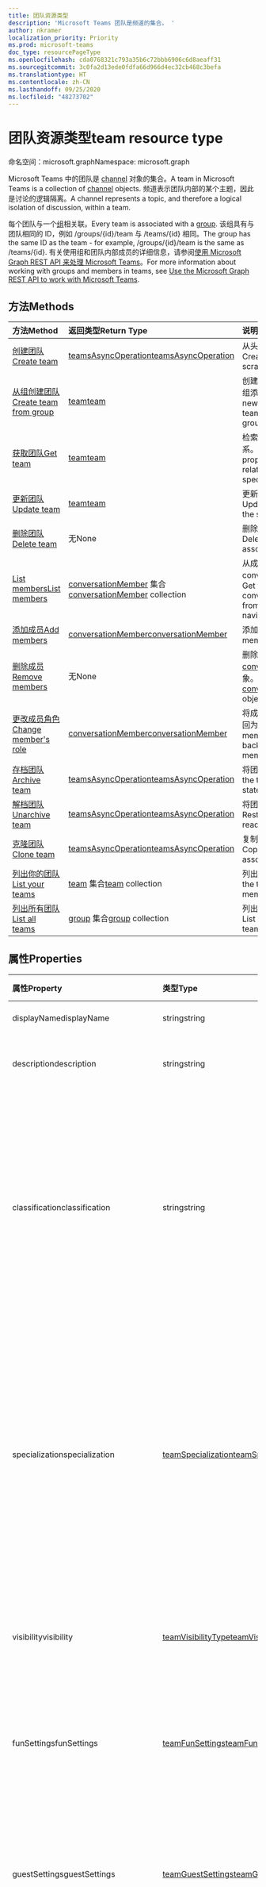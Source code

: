```yaml
---
title: 团队资源类型
description: 'Microsoft Teams 团队是频道的集合。 '
author: nkramer
localization_priority: Priority
ms.prod: microsoft-teams
doc_type: resourcePageType
ms.openlocfilehash: cda0768321c793a35b6c72bbb6906c6d8aeaff31
ms.sourcegitcommit: 3c0fa2d13ede0fdfa66d966d4ec32cb468c3befa
ms.translationtype: HT
ms.contentlocale: zh-CN
ms.lasthandoff: 09/25/2020
ms.locfileid: "48273702"
---
```

# <a name="team-resource-type"></a><span data-ttu-id="6fac8-103">团队资源类型</span><span class="sxs-lookup"><span data-stu-id="6fac8-103">team resource type</span></span>

<span data-ttu-id="6fac8-104">命名空间：microsoft.graph</span><span class="sxs-lookup"><span data-stu-id="6fac8-104">Namespace: microsoft.graph</span></span>



<span data-ttu-id="6fac8-105">Microsoft Teams 中的团队是 [channel](channel.md) 对象的集合。</span><span class="sxs-lookup"><span data-stu-id="6fac8-105">A team in Microsoft Teams is a collection of [channel](channel.md) objects.</span></span>
<span data-ttu-id="6fac8-106">频道表示团队内部的某个主题，因此是讨论的逻辑隔离。</span><span class="sxs-lookup"><span data-stu-id="6fac8-106">A channel represents a topic, and therefore a logical isolation of discussion, within a team.</span></span>

<span data-ttu-id="6fac8-107">每个团队与一个[组](../resources/group.md)相关联。</span><span class="sxs-lookup"><span data-stu-id="6fac8-107">Every team is associated with a [group](../resources/group.md).</span></span>
<span data-ttu-id="6fac8-108">该组具有与团队相同的 ID，例如 /groups/{id}/team 与 /teams/{id} 相同。</span><span class="sxs-lookup"><span data-stu-id="6fac8-108">The group has the same ID as the team - for example, /groups/{id}/team is the same as /teams/{id}.</span></span>
<span data-ttu-id="6fac8-109">有关使用组和团队内部成员的详细信息，请参阅[使用 Microsoft Graph REST API 来处理 Microsoft Teams](teams-api-overview.md)。</span><span class="sxs-lookup"><span data-stu-id="6fac8-109">For more information about working with groups and members in teams, see [Use the Microsoft Graph REST API to work with Microsoft Teams](teams-api-overview.md).</span></span>

## <a name="methods"></a><span data-ttu-id="6fac8-110">方法</span><span class="sxs-lookup"><span data-stu-id="6fac8-110">Methods</span></span>

| <span data-ttu-id="6fac8-111">方法</span><span class="sxs-lookup"><span data-stu-id="6fac8-111">Method</span></span>       | <span data-ttu-id="6fac8-112">返回类型</span><span class="sxs-lookup"><span data-stu-id="6fac8-112">Return Type</span></span>  |<span data-ttu-id="6fac8-113">说明</span><span class="sxs-lookup"><span data-stu-id="6fac8-113">Description</span></span>|
|:---------------|:--------|:----------|
|[<span data-ttu-id="6fac8-114">创建团队</span><span class="sxs-lookup"><span data-stu-id="6fac8-114">Create team</span></span>](../api/team-post.md) | [<span data-ttu-id="6fac8-115">teamsAsyncOperation</span><span class="sxs-lookup"><span data-stu-id="6fac8-115">teamsAsyncOperation</span></span>](teamsasyncoperation.md) | <span data-ttu-id="6fac8-116">从头开始创建团队。</span><span class="sxs-lookup"><span data-stu-id="6fac8-116">Create a team from scratch.</span></span> |
|[<span data-ttu-id="6fac8-117">从组创建团队</span><span class="sxs-lookup"><span data-stu-id="6fac8-117">Create team from group</span></span>](../api/team-put-teams.md) | [<span data-ttu-id="6fac8-118">team</span><span class="sxs-lookup"><span data-stu-id="6fac8-118">team</span></span>](team.md) | <span data-ttu-id="6fac8-119">创建新的团队，或向现有组添加团队。</span><span class="sxs-lookup"><span data-stu-id="6fac8-119">Create a new team, or add a team to an existing group.</span></span>|
|[<span data-ttu-id="6fac8-120">获取团队</span><span class="sxs-lookup"><span data-stu-id="6fac8-120">Get team</span></span>](../api/team-get.md) | [<span data-ttu-id="6fac8-121">team</span><span class="sxs-lookup"><span data-stu-id="6fac8-121">team</span></span>](team.md) | <span data-ttu-id="6fac8-122">检索指定团队的属性和关系。</span><span class="sxs-lookup"><span data-stu-id="6fac8-122">Retrieve the properties and relationships of the specified team.</span></span>|
|[<span data-ttu-id="6fac8-123">更新团队</span><span class="sxs-lookup"><span data-stu-id="6fac8-123">Update team</span></span>](../api/team-update.md) | [<span data-ttu-id="6fac8-124">team</span><span class="sxs-lookup"><span data-stu-id="6fac8-124">team</span></span>](team.md) |<span data-ttu-id="6fac8-125">更新指定团队的属性。</span><span class="sxs-lookup"><span data-stu-id="6fac8-125">Update the properties of the specified team.</span></span> |
|[<span data-ttu-id="6fac8-126">删除团队</span><span class="sxs-lookup"><span data-stu-id="6fac8-126">Delete team</span></span>](/graph/api/group-delete?view=graph-rest-1.0) | <span data-ttu-id="6fac8-127">无</span><span class="sxs-lookup"><span data-stu-id="6fac8-127">None</span></span> |<span data-ttu-id="6fac8-128">删除团队及其关联的组。</span><span class="sxs-lookup"><span data-stu-id="6fac8-128">Delete the team and its associated group.</span></span> |
|[<span data-ttu-id="6fac8-129">List members</span><span class="sxs-lookup"><span data-stu-id="6fac8-129">List members</span></span>](../api/team-list-members.md)|<span data-ttu-id="6fac8-130">[conversationMember](../resources/conversationmember.md) 集合</span><span class="sxs-lookup"><span data-stu-id="6fac8-130">[conversationMember](../resources/conversationmember.md) collection</span></span>|<span data-ttu-id="6fac8-131">从成员导航属性中获取 conversationMembers。</span><span class="sxs-lookup"><span data-stu-id="6fac8-131">Get the conversationMembers from the members navigation property.</span></span>|
|[<span data-ttu-id="6fac8-132">添加成员</span><span class="sxs-lookup"><span data-stu-id="6fac8-132">Add members</span></span>](../api/team-post-members.md)|[<span data-ttu-id="6fac8-133">conversationMember</span><span class="sxs-lookup"><span data-stu-id="6fac8-133">conversationMember</span></span>](../resources/conversationmember.md)|<span data-ttu-id="6fac8-134">添加新成员。</span><span class="sxs-lookup"><span data-stu-id="6fac8-134">Add a new member.</span></span>|
|[<span data-ttu-id="6fac8-135">删除成员</span><span class="sxs-lookup"><span data-stu-id="6fac8-135">Remove members</span></span>](../api/team-delete-members.md)|<span data-ttu-id="6fac8-136">无</span><span class="sxs-lookup"><span data-stu-id="6fac8-136">None</span></span>|<span data-ttu-id="6fac8-137">删除 [conversationMember](../resources/conversationmember.md) 对象。</span><span class="sxs-lookup"><span data-stu-id="6fac8-137">Delete a [conversationMember](../resources/conversationmember.md) object.</span></span>|
|[<span data-ttu-id="6fac8-138">更改成员角色</span><span class="sxs-lookup"><span data-stu-id="6fac8-138">Change member's role</span></span>](/graph/api/conversationmember-update?view=graph-rest-beta&tabs=http)|[<span data-ttu-id="6fac8-139">conversationMember</span><span class="sxs-lookup"><span data-stu-id="6fac8-139">conversationMember</span></span>](../resources/conversationmember.md)|<span data-ttu-id="6fac8-140">将成员更改为所有者或返回为常规成员。</span><span class="sxs-lookup"><span data-stu-id="6fac8-140">Change a member to an owner or back to a regular member.</span></span>|
|[<span data-ttu-id="6fac8-141">存档团队</span><span class="sxs-lookup"><span data-stu-id="6fac8-141">Archive team</span></span>](../api/team-archive.md) | [<span data-ttu-id="6fac8-142">teamsAsyncOperation</span><span class="sxs-lookup"><span data-stu-id="6fac8-142">teamsAsyncOperation</span></span>](../resources/teamsasyncoperation.md) |<span data-ttu-id="6fac8-143">将团队置于只读状态。</span><span class="sxs-lookup"><span data-stu-id="6fac8-143">Put the team in a read-only state.</span></span> |
|[<span data-ttu-id="6fac8-144">解档团队</span><span class="sxs-lookup"><span data-stu-id="6fac8-144">Unarchive team</span></span>](../api/team-unarchive.md) | [<span data-ttu-id="6fac8-145">teamsAsyncOperation</span><span class="sxs-lookup"><span data-stu-id="6fac8-145">teamsAsyncOperation</span></span>](../resources/teamsasyncoperation.md) |<span data-ttu-id="6fac8-146">将团队还原到读写状态。</span><span class="sxs-lookup"><span data-stu-id="6fac8-146">Restore the team to a read-write state.</span></span> |
|[<span data-ttu-id="6fac8-147">克隆团队</span><span class="sxs-lookup"><span data-stu-id="6fac8-147">Clone team</span></span>](../api/team-clone.md) | [<span data-ttu-id="6fac8-148">teamsAsyncOperation</span><span class="sxs-lookup"><span data-stu-id="6fac8-148">teamsAsyncOperation</span></span>](../resources/teamsasyncoperation.md) |<span data-ttu-id="6fac8-149">复制团队及其关联的组。</span><span class="sxs-lookup"><span data-stu-id="6fac8-149">Copy the team and its associated group.</span></span> |
|[<span data-ttu-id="6fac8-150">列出你的团队</span><span class="sxs-lookup"><span data-stu-id="6fac8-150">List your teams</span></span>](../api/user-list-joinedteams.md) | <span data-ttu-id="6fac8-151">[team](team.md) 集合</span><span class="sxs-lookup"><span data-stu-id="6fac8-151">[team](team.md) collection</span></span> | <span data-ttu-id="6fac8-152">列出你属于的团队。</span><span class="sxs-lookup"><span data-stu-id="6fac8-152">List the teams you are a member of.</span></span> |
|[<span data-ttu-id="6fac8-153">列出所有团队</span><span class="sxs-lookup"><span data-stu-id="6fac8-153">List all teams</span></span>](/graph/teams-list-all-teams) | <span data-ttu-id="6fac8-154">[group](group.md) 集合</span><span class="sxs-lookup"><span data-stu-id="6fac8-154">[group](group.md) collection</span></span> | <span data-ttu-id="6fac8-155">列出具有团队的所有组。</span><span class="sxs-lookup"><span data-stu-id="6fac8-155">List all groups that have teams.</span></span> |

## <a name="properties"></a><span data-ttu-id="6fac8-156">属性</span><span class="sxs-lookup"><span data-stu-id="6fac8-156">Properties</span></span>

| <span data-ttu-id="6fac8-157">属性</span><span class="sxs-lookup"><span data-stu-id="6fac8-157">Property</span></span> | <span data-ttu-id="6fac8-158">类型</span><span class="sxs-lookup"><span data-stu-id="6fac8-158">Type</span></span> | <span data-ttu-id="6fac8-159">说明</span><span class="sxs-lookup"><span data-stu-id="6fac8-159">Description</span></span> |
|:---------------|:--------|:----------|
|<span data-ttu-id="6fac8-160">displayName</span><span class="sxs-lookup"><span data-stu-id="6fac8-160">displayName</span></span>|<span data-ttu-id="6fac8-161">string</span><span class="sxs-lookup"><span data-stu-id="6fac8-161">string</span></span>| <span data-ttu-id="6fac8-162">团队的名称。</span><span class="sxs-lookup"><span data-stu-id="6fac8-162">The name of the team.</span></span> |
|<span data-ttu-id="6fac8-163">description</span><span class="sxs-lookup"><span data-stu-id="6fac8-163">description</span></span>|<span data-ttu-id="6fac8-164">string</span><span class="sxs-lookup"><span data-stu-id="6fac8-164">string</span></span>| <span data-ttu-id="6fac8-165">组的说明（可选）。</span><span class="sxs-lookup"><span data-stu-id="6fac8-165">An optional description for the team.</span></span> |
|<span data-ttu-id="6fac8-166">classification</span><span class="sxs-lookup"><span data-stu-id="6fac8-166">classification</span></span>|<span data-ttu-id="6fac8-167">string</span><span class="sxs-lookup"><span data-stu-id="6fac8-167">string</span></span>| <span data-ttu-id="6fac8-168">标签（可选）。</span><span class="sxs-lookup"><span data-stu-id="6fac8-168">An optional label.</span></span> <span data-ttu-id="6fac8-169">通常说明团队的数据或业务敏感性。</span><span class="sxs-lookup"><span data-stu-id="6fac8-169">Typically describes the data or business sensitivity of the team.</span></span> <span data-ttu-id="6fac8-170">必须与租户目录中的一个预配置集匹配。</span><span class="sxs-lookup"><span data-stu-id="6fac8-170">Must match one of a pre-configured set in the tenant's directory.</span></span> |
|<span data-ttu-id="6fac8-171">specialization</span><span class="sxs-lookup"><span data-stu-id="6fac8-171">specialization</span></span>|[<span data-ttu-id="6fac8-172">teamSpecialization</span><span class="sxs-lookup"><span data-stu-id="6fac8-172">teamSpecialization</span></span>](teamspecialization.md)| <span data-ttu-id="6fac8-173">可选。</span><span class="sxs-lookup"><span data-stu-id="6fac8-173">Optional.</span></span> <span data-ttu-id="6fac8-174">指示团队是否适用于特定用例。</span><span class="sxs-lookup"><span data-stu-id="6fac8-174">Indicates whether the team is intended for a particular use case.</span></span>  <span data-ttu-id="6fac8-175">每个团队专用化都可以访问针对其用例的独特行为和体验。</span><span class="sxs-lookup"><span data-stu-id="6fac8-175">Each team specialization has access to unique behaviors and experiences targeted to its use case.</span></span> |
|<span data-ttu-id="6fac8-176">visibility</span><span class="sxs-lookup"><span data-stu-id="6fac8-176">visibility</span></span>|[<span data-ttu-id="6fac8-177">teamVisibilityType</span><span class="sxs-lookup"><span data-stu-id="6fac8-177">teamVisibilityType</span></span>](teamvisibilitytype.md)| <span data-ttu-id="6fac8-178">组和团队的可见性。</span><span class="sxs-lookup"><span data-stu-id="6fac8-178">The visibility of the group and team.</span></span> <span data-ttu-id="6fac8-179">默认值为 Public。</span><span class="sxs-lookup"><span data-stu-id="6fac8-179">Defaults to Public.</span></span> |
|<span data-ttu-id="6fac8-180">funSettings</span><span class="sxs-lookup"><span data-stu-id="6fac8-180">funSettings</span></span>|[<span data-ttu-id="6fac8-181">teamFunSettings</span><span class="sxs-lookup"><span data-stu-id="6fac8-181">teamFunSettings</span></span>](teamfunsettings.md) |<span data-ttu-id="6fac8-182">用于配置团队中 Giphy、成员和贴纸使用情况的设置。</span><span class="sxs-lookup"><span data-stu-id="6fac8-182">Settings to configure use of Giphy, memes, and stickers in the team.</span></span>|
|<span data-ttu-id="6fac8-183">guestSettings</span><span class="sxs-lookup"><span data-stu-id="6fac8-183">guestSettings</span></span>|[<span data-ttu-id="6fac8-184">teamGuestSettings</span><span class="sxs-lookup"><span data-stu-id="6fac8-184">teamGuestSettings</span></span>](teamguestsettings.md) |<span data-ttu-id="6fac8-185">用于配置来宾是否可以在团队中创建、更新或删除频道的设置。</span><span class="sxs-lookup"><span data-stu-id="6fac8-185">Settings to configure whether guests can create, update, or delete channels in the team.</span></span>|
|<span data-ttu-id="6fac8-186">internalId</span><span class="sxs-lookup"><span data-stu-id="6fac8-186">internalId</span></span> | <span data-ttu-id="6fac8-187">字符串</span><span class="sxs-lookup"><span data-stu-id="6fac8-187">string</span></span> | <span data-ttu-id="6fac8-188">已在一些位置（如审核日志/[Office 365 管理活动 API](https://docs.microsoft.com/office/office-365-management-api/office-365-management-activity-api-reference)）使用的团队唯一 ID。</span><span class="sxs-lookup"><span data-stu-id="6fac8-188">A unique ID for the team that has been used in a few places such as the audit log/[Office 365 Management Activity API](https://docs.microsoft.com/office/office-365-management-api/office-365-management-activity-api-reference).</span></span> |
|<span data-ttu-id="6fac8-189">isArchived</span><span class="sxs-lookup"><span data-stu-id="6fac8-189">isArchived</span></span>|<span data-ttu-id="6fac8-190">Boolean</span><span class="sxs-lookup"><span data-stu-id="6fac8-190">Boolean</span></span>|<span data-ttu-id="6fac8-191">此团队是否处于只读模式。</span><span class="sxs-lookup"><span data-stu-id="6fac8-191">Whether this team is in read-only mode.</span></span> |
|<span data-ttu-id="6fac8-192">memberSettings</span><span class="sxs-lookup"><span data-stu-id="6fac8-192">memberSettings</span></span>|[<span data-ttu-id="6fac8-193">teamMemberSettings</span><span class="sxs-lookup"><span data-stu-id="6fac8-193">teamMemberSettings</span></span>](teammembersettings.md) |<span data-ttu-id="6fac8-194">用于配置成员是否可以在团队中执行某些操作（例如，创建频道和添加机器人）的设置。</span><span class="sxs-lookup"><span data-stu-id="6fac8-194">Settings to configure whether members can perform certain actions, for example, create channels and add bots, in the team.</span></span>|
|<span data-ttu-id="6fac8-195">messagingSettings</span><span class="sxs-lookup"><span data-stu-id="6fac8-195">messagingSettings</span></span>|[<span data-ttu-id="6fac8-196">teamMessagingSettings</span><span class="sxs-lookup"><span data-stu-id="6fac8-196">teamMessagingSettings</span></span>](teammessagingsettings.md) |<span data-ttu-id="6fac8-197">用于配置团队中的消息传递和提及的设置。</span><span class="sxs-lookup"><span data-stu-id="6fac8-197">Settings to configure messaging and mentions in the team.</span></span>|
|<span data-ttu-id="6fac8-198">webUrl</span><span class="sxs-lookup"><span data-stu-id="6fac8-198">webUrl</span></span>|<span data-ttu-id="6fac8-199">string (readonly)</span><span class="sxs-lookup"><span data-stu-id="6fac8-199">string (readonly)</span></span> | <span data-ttu-id="6fac8-200">用于转到 Microsoft Teams 客户端中团队的超链接。</span><span class="sxs-lookup"><span data-stu-id="6fac8-200">A hyperlink that will go to the team in the Microsoft Teams client.</span></span> <span data-ttu-id="6fac8-201">这是在 Microsoft Teams 客户端中右键单击团队并选择**获取团队链接**时获取的 URL。</span><span class="sxs-lookup"><span data-stu-id="6fac8-201">This is the URL that you get when you right-click a team in the Microsoft Teams client and select **Get link to team**.</span></span> <span data-ttu-id="6fac8-202">应将此 URL 视为不透明的 blob，而不对其进行解析。</span><span class="sxs-lookup"><span data-stu-id="6fac8-202">This URL should be treated as an opaque blob, and not parsed.</span></span> |

## <a name="relationships"></a><span data-ttu-id="6fac8-203">关系</span><span class="sxs-lookup"><span data-stu-id="6fac8-203">Relationships</span></span>

| <span data-ttu-id="6fac8-204">关系</span><span class="sxs-lookup"><span data-stu-id="6fac8-204">Relationship</span></span> | <span data-ttu-id="6fac8-205">类型</span><span class="sxs-lookup"><span data-stu-id="6fac8-205">Type</span></span> | <span data-ttu-id="6fac8-206">说明</span><span class="sxs-lookup"><span data-stu-id="6fac8-206">Description</span></span> |
|:---------------|:--------|:----------|
|<span data-ttu-id="6fac8-207">channels</span><span class="sxs-lookup"><span data-stu-id="6fac8-207">channels</span></span>|<span data-ttu-id="6fac8-208">[channel](channel.md) 集合</span><span class="sxs-lookup"><span data-stu-id="6fac8-208">[channel](channel.md) collection</span></span>|<span data-ttu-id="6fac8-209">与团队相关的频道和消息的集合。</span><span class="sxs-lookup"><span data-stu-id="6fac8-209">The collection of channels & messages associated with the team.</span></span>|
|<span data-ttu-id="6fac8-210">installedApps</span><span class="sxs-lookup"><span data-stu-id="6fac8-210">installedApps</span></span>|<span data-ttu-id="6fac8-211">[teamsAppInstallation](teamsappinstallation.md) 集合</span><span class="sxs-lookup"><span data-stu-id="6fac8-211">[teamsAppInstallation](teamsappinstallation.md) collection</span></span>|<span data-ttu-id="6fac8-212">此团队中安装的应用。</span><span class="sxs-lookup"><span data-stu-id="6fac8-212">The apps installed in this team.</span></span>|
|<span data-ttu-id="6fac8-213">members</span><span class="sxs-lookup"><span data-stu-id="6fac8-213">members</span></span>|<span data-ttu-id="6fac8-214">[conversationMember](../resources/conversationmember.md) 集合</span><span class="sxs-lookup"><span data-stu-id="6fac8-214">[conversationMember](../resources/conversationmember.md) collection</span></span>|<span data-ttu-id="6fac8-215">团队的成员和所有者。</span><span class="sxs-lookup"><span data-stu-id="6fac8-215">Members and owners of the team.</span></span>|
|<span data-ttu-id="6fac8-216">operations</span><span class="sxs-lookup"><span data-stu-id="6fac8-216">operations</span></span>|<span data-ttu-id="6fac8-217">[teamsAsyncOperation](teamsasyncoperation.md) 集合</span><span class="sxs-lookup"><span data-stu-id="6fac8-217">[teamsAsyncOperation](teamsasyncoperation.md) collection</span></span>| <span data-ttu-id="6fac8-218">在此团队中运行过或正在运行的异步操作。</span><span class="sxs-lookup"><span data-stu-id="6fac8-218">The async operations that ran or are running on this team.</span></span> | 
|[<span data-ttu-id="6fac8-219">primaryChannel</span><span class="sxs-lookup"><span data-stu-id="6fac8-219">primaryChannel</span></span>](../api/team-get-primarychannel.md)|[<span data-ttu-id="6fac8-220">频道</span><span class="sxs-lookup"><span data-stu-id="6fac8-220">channel</span></span>](channel.md)| <span data-ttu-id="6fac8-221">团队的常规频道。</span><span class="sxs-lookup"><span data-stu-id="6fac8-221">The general channel for the team.</span></span> | 
|<span data-ttu-id="6fac8-222">schedule</span><span class="sxs-lookup"><span data-stu-id="6fac8-222">schedule</span></span>|[<span data-ttu-id="6fac8-223">日程安排</span><span class="sxs-lookup"><span data-stu-id="6fac8-223">schedule</span></span>](schedule.md)| <span data-ttu-id="6fac8-224">此团队的排班安排。</span><span class="sxs-lookup"><span data-stu-id="6fac8-224">The schedule of shifts for this team.</span></span>|
|<span data-ttu-id="6fac8-225">template</span><span class="sxs-lookup"><span data-stu-id="6fac8-225">template</span></span>|[<span data-ttu-id="6fac8-226">teamsTemplate</span><span class="sxs-lookup"><span data-stu-id="6fac8-226">teamsTemplate</span></span>](teamstemplate.md)| <span data-ttu-id="6fac8-227">创建此团队时所使用的模板。</span><span class="sxs-lookup"><span data-stu-id="6fac8-227">The template this team was created from.</span></span> <span data-ttu-id="6fac8-228">请参阅[可用模板](https://docs.microsoft.com/MicrosoftTeams/get-started-with-teams-templates)。</span><span class="sxs-lookup"><span data-stu-id="6fac8-228">See [available templates](https://docs.microsoft.com/MicrosoftTeams/get-started-with-teams-templates).</span></span> |

## <a name="json-representation"></a><span data-ttu-id="6fac8-229">JSON 表示形式</span><span class="sxs-lookup"><span data-stu-id="6fac8-229">JSON representation</span></span>

<span data-ttu-id="6fac8-230">下面是资源的 JSON 表示形式。</span><span class="sxs-lookup"><span data-stu-id="6fac8-230">The following is a JSON representation of the resource.</span></span>

><span data-ttu-id="6fac8-231">**注意：** 如果团队属于班级类型，则会在团队上应用 **classSettings** 属性。</span><span class="sxs-lookup"><span data-stu-id="6fac8-231">**Note:** If the team is of type class, a **classSettings** property is applied on the team.</span></span>

<!-- {
  "blockType": "resource",
  "@odata.type": "microsoft.graph.team",
  "baseType": "microsoft.graph.entity"
}-->

```json
{
  "guestSettings": {"@odata.type": "microsoft.graph.teamGuestSettings"},
  "memberSettings": {"@odata.type": "microsoft.graph.teamMemberSettings"},
  "messagingSettings": {"@odata.type": "microsoft.graph.teamMessagingSettings"},
  "funSettings": {"@odata.type": "microsoft.graph.teamFunSettings"},
  "internalId": "string",
  "isArchived": false,
  "webUrl": "string (URL)",
  "classSettings": {"@odata.type": "microsoft.graph.teamClassSettings"}
}
```

<!-- uuid: 8fcb5dbc-d5aa-4681-8e31-b001d5168d79
2015-10-25 14:57:30 UTC -->
<!-- {
  "type": "#page.annotation",
  "description": "team resource",
  "keywords": "",
  "section": "documentation",
  "tocPath": ""
}-->

## <a name="see-also"></a><span data-ttu-id="6fac8-232">另请参阅</span><span class="sxs-lookup"><span data-stu-id="6fac8-232">See Also</span></span>
- [<span data-ttu-id="6fac8-233">创建包含团队的组</span><span class="sxs-lookup"><span data-stu-id="6fac8-233">Creating a group with a team</span></span>](/graph/teams-create-group-and-team)
- [<span data-ttu-id="6fac8-234">使用 Teams API</span><span class="sxs-lookup"><span data-stu-id="6fac8-234">Using Teams APIs</span></span>](teams-api-overview.md)

